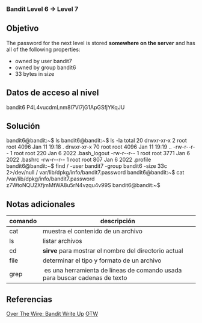 ### Bandit Level 6 → Level 7

## Objetivo
The password for the next level is stored **somewhere on the server** and has all of the following properties:

-   owned by user bandit7
-   owned by group bandit6
-   33 bytes in size

## Datos de acceso al nivel
bandit6 
P4L4vucdmLnm8I7Vl7jG1ApGSfjYKqJU

## Solución
bandit6@bandit:~$ ls 
bandit6@bandit:~$ ls -la 
total 20
drwxr-xr-x 2 root root 4096 Jan 11 19:18 .
drwxr-xr-x 70 root root 4096 Jan 11 19:19 ..
-rw-r--r-- 1 root root 220 Jan 6 2022 .bash_logout 
-rw-r--r-- 1 root root 3771 Jan 6 2022 .bashrc 
-rw-r--r-- 1 root root 807 Jan 6 2022 .profile 
bandit6@bandit:~$ find / -user bandit7 -group bandit6 -size 33c 2>/dev/null /
var/lib/dpkg/info/bandit7.password
bandit6@bandit:~$ cat /var/lib/dpkg/info/bandit7.password z7WtoNQU2XfjmMtWA8u5rN4vzqu4v99S
bandit6@bandit:~$

## Notas adicionales

| comando | descripción |
|-----|-----|
| cat | muestra el contenido de un archivo |
| ls | listar archivos |
| cd | **sirve** para mostrar el nombre del directorio actual |
| file |determinar el tipo y formato de un archivo |
| grep | es una herramienta de líneas de comando usada para buscar cadenas de texto |

## Referencias
[Over The Wire: Bandit Write Up](https://jwuk.files.wordpress.com/2016/05/writeup1.pdf)
[OTW](https://axcheron.github.io/writeups/otw/bandit/)
